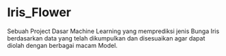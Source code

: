 # Iris_Flower
Sebuah Project Dasar Machine Learning yang memprediksi jenis Bunga Iris berdasarkan data yang telah dikumpulkan dan disesuaikan agar dapat diolah dengan berbagai macam Model.

